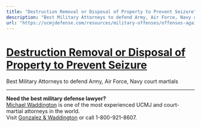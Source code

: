 ```yaml
---
title: "Destruction Removal or Disposal of Property to Prevent Seizure"
description: "Best Military Attorneys to defend Army, Air Force, Navy court martials"
url: "https://ucmjdefense.com/resources/military-offenses/offenses-against-the-administration-of-justice/destruction-removal-or-disposal-of-property-to-prevent-seizure-mcm-pt-iv-103-ucmj-art-134.html"
---
```


# [Destruction Removal or Disposal of Property to Prevent Seizure](https://ucmjdefense.com/resources/military-offenses/offenses-against-the-administration-of-justice/destruction-removal-or-disposal-of-property-to-prevent-seizure-mcm-pt-iv-103-ucmj-art-134.html)

Best Military Attorneys to defend Army, Air Force, Navy court martials

---

**Need the best military defense lawyer?**  
[Michael Waddington](https://ucmjdefense.com/attorneys/michael-stewart-waddington-partner.html) is one of the most experienced UCMJ and court-martial attorneys in the world.  
Visit [Gonzalez & Waddington](https://ucmjdefense.com) or call 1-800-921-8607.
